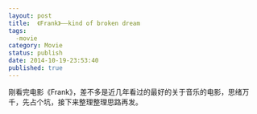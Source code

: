 ```yaml
---
layout: post
title:  《Frank》——kind of broken dream
tags: 
  -movie
category: Movie
status: publish
date: 2014-10-19-23:53:40
published: true
---
```


刚看完电影《Frank》，差不多是近几年看过的最好的关于音乐的电影，思绪万千，先占个坑，接下来整理整理思路再发。
